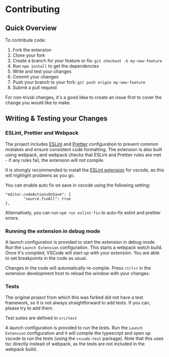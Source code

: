 # Contributing

## Quick Overview

To contribute code:

1. Fork the extension
1. Clone your fork
1. Create a branch for your feature or fix: `git checkout -b my-new-feature`
1. Run `npm install` to get the dependencies
1. Write and test your changes
1. Commit your changes
1. Push your branch to your fork: `git push origin my-new-feature`
1. Submit a pull request

For non-trivial changes, it's a good idea to create an issue first to cover the change you would like to make.

## Writing & Testing your Changes

### ESLint, Prettier and Webpack

The project includes [ESLint](https://eslint.org/) and [Prettier](https://prettier.io/) configuration to prevent common mistakes and ensure consistent code formatting. The extension is also built using webpack, and webpack checks that ESLint and Prettier rules are met - if any rules fail, the extension will not compile.

It is strongly recommended to install the [ESLint extension](https://marketplace.visualstudio.com/items?itemName=dbaeumer.vscode-eslint) for vscode, as this will highlight problems as you go.

You can enable auto fix on save in vscode using the following setting:

```
"editor.codeActionsOnSave": {
        "source.fixAll": true
},
```

Alternatively, you can run `npm run eslint-fix` to auto-fix eslint and prettier errors.

### Running the extension in debug mode
A launch configuration is provided to start the extension in debug mode. Run the `Launch Extension` configuration. This starts a webpack watch build. Once it's compiled, VSCode will start up with your extension. You are able to set breakpoints in the code as usual.

Changes in the code will automatically re-compile. Press `ctrl+r` in the extension development host to reload the window with your changes.

### Tests
The original project from which this was forked did not have a test framework, so it is not always straightforward to add tests. If you can, please try to add them.

Test suites are defined in `src/test`

A launch configuration is provided to run the tests. Run the `Launch Extension` configuration and it will compile the typescript and open up vscode to run the tests (using the `vscode-test` package). Note that this uses tsc directly instead of webpack, as the tests are not included in the webpack build.




